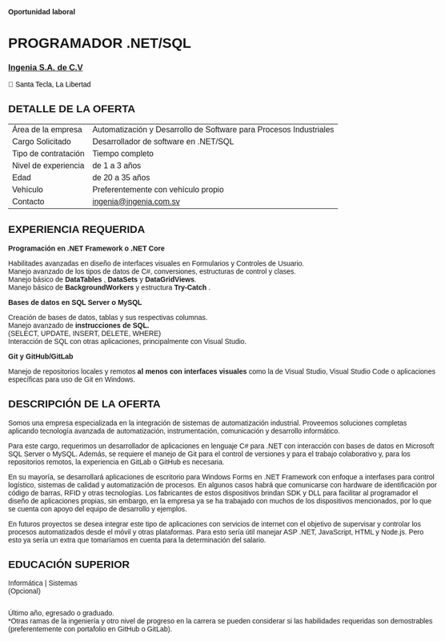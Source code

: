 <!DOCTYPE html PUBLIC "-//W3C//DTD XHTML 1.0 Transitional//EN" "http://www.w3.org/TR/xhtml1/DTD/xhtml1-transitional.dtd">
<html>
<meta name="viewport" content="width=device-width, initial-scale=1">
<link rel="stylesheet" href="https://www.w3schools.com/w3css/4/w3.css">
<link rel="shourcut icon" href="files/favicon.ico">

<body style="font-family: sans-serif;
        margin: auto;
        max-width: 960px;">
    <h4>Oportunidad laboral</h4>
    <h1>PROGRAMADOR .NET/SQL</h1>
    <h3><a href="http://www.ingenia.com.sv">Ingenia S.A. de C.V</a></h3>
    <a style="font-family: sans-serif; color: black; font-weight: normal;
        text-decoration:none;" href="https://goo.gl/maps/Z5JZFKDNEoeNBhYF8" ">📌 Santa Tecla, La Libertad</a> 
    <h2>DETALLE DE LA OFERTA</h2>
    <table>
        <tr>
            <td class="cell-header">Área de la empresa</td>
            <td class="cell-info">Automatización y Desarrollo de Software para Procesos Industriales</td>
        </tr>
        <tr>
            <td class="cell-header">Cargo Solicitado</td>
            <td class="cell-info">Desarrollador de software en .NET/SQL</td>
        </tr>
        <tr>
            <td class="cell-header">Tipo de contratación</td>
            <td class="cell-info">Tiempo completo</td>
        </tr>
        <tr>
            <td class="cell-header">Nivel de experiencia</td>
            <td class="cell-info">de 1 a 3 años</td>
        </tr>
        <tr>
            <td class="cell-header">Edad</td>
            <td class="cell-info">de 20 a 35 años</td>
        </tr>
        <tr>
            <td class="cell-header">Vehículo</td>
            <td class="cell-info">Preferentemente con vehículo propio</td>
        </tr>
        <tr>
            <td class="cell-header">Contacto</td>
            <td class="cell-info"><a href="mailto:ingenia@ingenia.com.sv">ingenia@ingenia.com.sv</a></td>
        </tr>
    </table>                      
    <h2>EXPERIENCIA REQUERIDA</h2>
        <p style="text-align: justify;">
            <b>Programación en .NET Framework o .NET Core</b>
                <ul style="list-style: none; margin-left: 0; padding-left: 0;">    
                    <li>Habilitades avanzadas en diseño de interfaces visuales en Formularios y Controles de Usuario.</li>
                    <li>Manejo avanzado de los tipos de datos de C#, conversiones, estructuras de control y clases.</li>
                    <li>Manejo básico de <b>DataTables</b> , 
                        <b>DataSets</b>  y   <b> DataGridViews</b>.</li>
                    <li>Manejo básico de <b>BackgroundWorkers</b>
                        y estructura <b>Try-Catch</b> .</li>
                </ul>
        </p>
        <p style="text-align: justify;">
            <b>Bases de datos en SQL Server o MySQL</b>
                <ul style="list-style: none; margin-left: 0; padding-left: 0;">     
                    <li>Creación de bases de datos, tablas y sus respectivas columnas.</li>
                    <li>Manejo avanzado de <b>instrucciones de SQL.</b> <br>(SELECT, UPDATE, INSERT, DELETE, WHERE)</li>
                    <li>Interacción de SQL con otras aplicaciones, principalmente con Visual Studio.</li>
                </ul>
        </p>
        <p style="text-align: justify;">
            <b>Git y GitHub/GitLab</b>
                <ul style="list-style: none; margin-left: 0; padding-left: 0;">
                    <li>Manejo de repositorios locales y remotos <b>al menos con interfaces visuales </b>
                        como la de Visual Studio, Visual Studio Code o aplicaciones específicas para uso de Git en Windows.</li>
                </ul>
        </p>

<h2>DESCRIPCIÓN DE LA OFERTA</h2>
        <p>Somos una empresa especializada en la integración de sistemas de automatización industrial. Proveemos soluciones completas aplicando tecnología avanzada de automatización, instrumentación, comunicación y desarrollo informático.
        </p>
        <p>Para este cargo, requerimos un desarrollador de aplicaciones en lenguaje C# para .NET con interacción con bases de datos en Microsoft SQL Server o MySQL. Además, se requiere el manejo de Git para el control de versiones y para el trabajo colaborativo y, para los repositorios remotos, la experiencia en GitLab o GitHub es necesaria.
        </p>
        <p>En su mayoría, se desarrollará aplicaciones de escritorio para Windows Forms en .NET Framework con enfoque a interfases para control logístico, sistemas de calidad y automatización de procesos. En algunos casos habrá que comunicarse con hardware de identificación por código de barras, RFID y otras tecnologías. Los fabricantes de estos dispositivos brindan SDK y DLL para facilitar al programador el diseño de aplicaciones propias, sin embargo, en la empresa ya se ha trabajado con muchos de los dispositivos mencionados, por lo que se cuenta con apoyo del equipo de desarrollo y ejemplos.
        </p>
        <p>En futuros proyectos se desea integrar este tipo de aplicaciones con servicios de internet con el objetivo de supervisar y controlar los procesos automatizados desde el móvil y otras plataformas. Para esto sería útil manejar ASP .NET, JavaScript, HTML y Node.js. Pero esto ya sería un extra que tomaríamos en cuenta para la determinación del salario.
        </p>
                                                                              
<h2>EDUCACIÓN SUPERIOR</h2>
        <div class="w3-row-padding w3-border w3-border-gray" style="vertical-align: middle;">
            <div class="w3-col w3-center w3-container" style="width:190px;">
                <p>Informática | Sistemas <br>(Opcional)</p></div>
            <div class="w3-rest-padding w3-container " style="display: table-cell;">
                <p><span class="w3-text-red">Último año, egresado o graduado.</span><br>
                *Otras ramas de la ingeniería y otro nivel de progreso en la carrera se pueden considerar si las habilidades requeridas son demostrables (preferentemente con portafolio en GitHub o GitLab).</p></div>
        </div>
</body>
</html>
